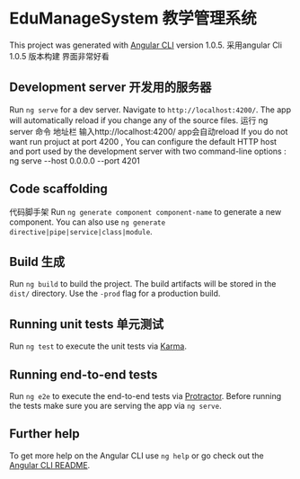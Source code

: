 # EduManageSystem 教学管理系统

This project was generated with [Angular CLI](https://github.com/angular/angular-cli) version 1.0.5.
采用angular Cli  1.0.5 版本构建 界面非常好看

## Development server 开发用的服务器

Run `ng serve` for a dev server. Navigate to `http://localhost:4200/`. The app will automatically reload if you change any of the source files.
运行 ng server 命令 地址栏 输入http://localhost:4200/ app会自动reload
If you do not want run projuct at port 4200 , You can configure the default HTTP host and port used by the development server with two command-line options :
ng serve --host 0.0.0.0 --port 4201

## Code scaffolding
代码脚手架
Run `ng generate component component-name` to generate a new component. You can also use `ng generate directive|pipe|service|class|module`.

## Build 生成

Run `ng build` to build the project. The build artifacts will be stored in the `dist/` directory. Use the `-prod` flag for a production build.

## Running unit tests 单元测试

Run `ng test` to execute the unit tests via [Karma](https://karma-runner.github.io).

## Running end-to-end tests

Run `ng e2e` to execute the end-to-end tests via [Protractor](http://www.protractortest.org/).
Before running the tests make sure you are serving the app via `ng serve`.

## Further help

To get more help on the Angular CLI use `ng help` or go check out the [Angular CLI README](https://github.com/angular/angular-cli/blob/master/README.md).
